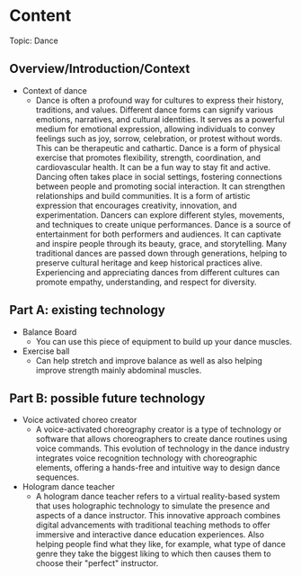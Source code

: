 # Content
Topic: Dance

## Overview/Introduction/Context
* Context of dance
  * Dance is often a profound way for cultures to express their history, traditions, and values. Different dance forms can signify various emotions, narratives, and cultural identities. It serves as a powerful medium for emotional expression, allowing individuals to convey feelings such as joy, sorrow, celebration, or protest without words. This can be therapeutic and cathartic. Dance is a form of physical exercise that promotes flexibility, strength, coordination, and cardiovascular health. It can be a fun way to stay fit and active. Dancing often takes place in social settings, fostering connections between people and promoting social interaction. It can strengthen relationships and build communities. It is a form of artistic expression that encourages creativity, innovation, and experimentation. Dancers can explore different styles, movements, and techniques to create unique performances. Dance is a source of entertainment for both performers and audiences. It can captivate and inspire people through its beauty, grace, and storytelling. Many traditional dances are passed down through generations, helping to preserve cultural heritage and keep historical practices alive. Experiencing and appreciating dances from different cultures can promote empathy, understanding, and respect for diversity.

## Part A: existing technology
* Balance Board
  * You can use this piece of equipment to build up your dance muscles.
* Exercise ball
  * Can help stretch and improve balance as well as also helping improve strength mainly abdominal muscles.

## Part B: possible future technology
* Voice activated choreo creator
  * A voice-activated choreography creator is a type of technology or software that allows choreographers to create dance routines using voice commands. This evolution of technology in the dance industry integrates voice recognition technology with choreographic elements, offering a hands-free and intuitive way to design dance sequences.
* Hologram dance teacher
  * A hologram dance teacher refers to a virtual reality-based system that uses holographic technology to simulate the presence and aspects of a dance instructor. This innovative approach combines digital advancements with traditional teaching methods to offer immersive and interactive dance education experiences. Also helping people find what they like, for example, what type of dance genre they take the biggest liking to which then causes them to choose their "perfect" instructor.
